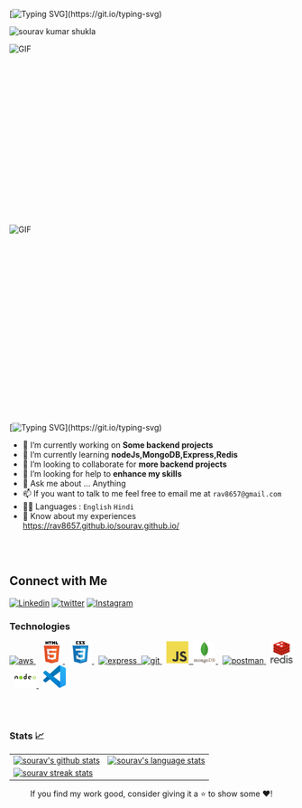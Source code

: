 
<!-- <h1 align="center"> Hey, I'm Sourav  👋</h1> -->

<!-- <h3 align="center">An enthusiastic Backend developer <img src="https://emojipedia-us.s3.dualstack.us-west-1.amazonaws.com/thumbs/120/apple/285/man-technologist_1f468-200d-1f4bb.png" width="30" height = "30"></h3> -->

[![Typing SVG](https://readme-typing-svg.herokuapp.com?color=%23F78437&lines=Hi+%F0%9F%91%8B%2C+I'm+Sourav👨🏻‍💻;An+enthusiast+Backend+developer+&#128526;)](https://git.io/typing-svg)

<p align="left"> <img src="https://komarev.com/ghpvc/?username=rav8657&label=Profile%20views&color=0e75b6&style=flat"
        alt="sourav kumar shukla" /> </p>


<img align="right" alt="GIF" src="https://github.com/neoighodaro/neoighodaro/blob/master/5CEBA381-C26B-42C7-B5DD-DBEF3BC73697.gif" width="850" height="320" />
<img align="right" alt="GIF" src="https://camo.githubusercontent.com/e4a569755580f96dce0e6d65bc761e0d9aef0fecae524ec73a1b0be60fc934fa/68747470733a2f2f7777772e6d79676f2e67652f75706c6f6164732f626c6f672f313538343032333739352e6a7067" width="1000" height="320" />
 
 <br/>
 
 
 </br>
 &nbsp;
 
<!-- ##  Open-Source enthusiast || Coder !! -->
[![Typing SVG](https://readme-typing-svg.herokuapp.com?color=%2336BCF7&lines=About+me!+&#129321;)](https://git.io/typing-svg)

- 🔭 I’m currently working on **Some backend projects**
- 🌱 I’m currently learning **nodeJs,MongoDB,Express,Redis**
- 👯 I’m looking to collaborate for **more backend projects**
- 🤝 I’m looking for help to **enhance my skills**
- 💬 Ask me about ... Anything
- 📫 If you want to talk to me feel free to email me at `rav8657@gmail.com`
- 🙇‍♂️ Languages : `English` `Hindi`
- 📄 Know about my experiences https://rav8657.github.io/sourav.github.io/


<br />
<br />

## Connect with Me
<p align="left" target="_blank"> 
<a href="https://www.linkedin.com/in/sourav-shukla/" target="_blank">
<img alt=" Linkedin" src="https://cliply.co/wp-content/uploads/2021/02/372102050_LINKEDIN_ICON_TRANSPARENT_1080.gif"  width="50" height="50"><a/>
 
<a href="https://twitter.com/@tweet2srv" >
<img alt=" twitter"src="https://raw.githubusercontent.com/rahuldkjain/github-profile-readme-generator/master/src/images/icons/Social/twitter.svg" width="70"
height="40" target="_blank"><a />
        
  <a href="https://www.instagram.com/100_raav/" target="_blank">
  <img alt=" Instagram" src="https://raw.githubusercontent.com/rahuldkjain/github-profile-readme-generator/master/src/images/icons/Social/instagram.svg"  width="40" height="40">
<a/>
</p>
 
 

### Technologies
 
 <p align="left"> <a href="https://aws.amazon.com" target="_blank" rel="noreferrer"> <img
            src="https://www.consoleconnect.com/wp-content/uploads/2019/07/amazon-web-services-cloud.svg"
            alt="aws" width="40" height="40" /> </a> &nbsp; <a href="https://www.w3schools.com/css/" target="_blank"
        rel="noreferrer"> <img
            src="https://raw.githubusercontent.com/devicons/devicon/master/icons/html5/html5-original-wordmark.svg"
            alt="html5" width="40" height="40" /> </a>&nbsp; <a href="https://developer.mozilla.org/en-US/docs/Web/JavaScript"
        target="_blank" rel="noreferrer"> <img
            src="https://raw.githubusercontent.com/devicons/devicon/master/icons/css3/css3-original-wordmark.svg"
            alt="css3" width="40" height="40" /> </a>&nbsp; <a href="https://expressjs.com" target="_blank" rel="noreferrer">
        <img src="https://www.resourcifi.com/wp-content/themes/resourcifi-child/img/express-min.png"
            alt="express" width="60" height="40" />&nbsp; </a> <a href="https://git-scm.com/" target="_blank"
        rel="noreferrer"> <img src="https://www.vectorlogo.zone/logos/git-scm/git-scm-icon.svg" alt="git" width="40"
            height="40" /> </a>&nbsp; <a href="https://www.w3.org/html/" target="_blank" rel="noreferrer"> <img
            src="https://raw.githubusercontent.com/devicons/devicon/master/icons/javascript/javascript-original.svg"
            alt="javascript" width="40" height="40" />&nbsp; </a> <a href="https://www.mongodb.com/" target="_blank"
        rel="noreferrer"> <img
            src="https://raw.githubusercontent.com/devicons/devicon/master/icons/mongodb/mongodb-original-wordmark.svg"
            alt="mongodb" width="40" height="40" /> </a>&nbsp;  <a href="https://postman.com" target="_blank" rel="noreferrer">
        <img src="https://www.vectorlogo.zone/logos/getpostman/getpostman-icon.svg" alt="postman" width="40"
            height="40" /> </a>&nbsp; <a href="https://redis.io" target="_blank" rel="noreferrer"> <img
            src="https://raw.githubusercontent.com/devicons/devicon/master/icons/redis/redis-original-wordmark.svg"
            alt="redis" width="40" height="40" /> </a>&nbsp; <a href="https://nodejs.org" target="_blank" rel="noreferrer">
        <img src="https://raw.githubusercontent.com/devicons/devicon/master/icons/nodejs/nodejs-original-wordmark.svg"
            alt="nodejs" width="40" height="40" /> </a>&nbsp;
  <a href="https://code.visualstudio.com" target="_blank" rel="noreferrer">
        <img src="https://raw.githubusercontent.com/github/explore/80688e429a7d4ef2fca1e82350fe8e3517d3494d/topics/visual-studio-code/visual-studio-code.png"
            alt="vsCode" width="40" height="40" /> </a></p>
     
<br/>
<br/>

### Stats 📈
<table align="center" cellspacing="0" cellpadding="0" border="0">
   <tr>
    <td>
      <a href="https://github.com/rav8657" target="_blank">
        <img src="https://github-readme-stats.vercel.app/api?username=rav8657&show_icons=true&include_all_commits=true&theme=ayu-mirage&hide_border=true" alt="sourav's github stats">
      <a/>
    </td>
    <td>
      <a href="https://github.com/rav8657" target="_blank">
        <img src="https://github-readme-stats.vercel.app/api/top-langs/?username=rav8657&theme=ayu-mirage&layout=compact&hide_border=true" alt="sourav's language stats">
      <a/>
    </td>
   </tr>
  <tr>
  <tr>
    <td>
      <a href="https://github.com/rav8657" target="_blank">
        <img src="https://github-readme-streak-stats.herokuapp.com/?user=rav8657&theme=ayu-mirage&hide_border=true" alt="sourav streak stats">
      <a/>
    </td>
   
   </tr>
</table>
 
</p>

 <p align="center"> If you find my work good, consider giving it a ⭐ to show some ❤️!</p>


        
        





